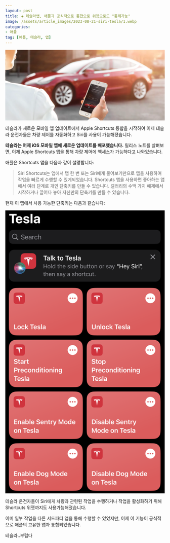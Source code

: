 ```yaml
---
layout: post  
title: ✚ 테슬라앱, 애플과 공식적으로 통합으로 위젯으로도 "통제가능"
image: /assets/article_images/2023-08-21-siri-tesla/1.webp
categories:
- 애플
tag: [애플, 테슬라, 앱]
---
```


<div class="markdown-image">
<img src="/assets/article_images/2023-08-21-siri-tesla/1.webp" alt="" align="middle"/></div>

<p class="drop-korean">
테슬라가 새로운 모바일 앱 업데이트에서 Apple Shortcuts 통합을 시작하여 이제 테슬라 운전자들은 차량 제어를 자동화하고 Siri를 사용이 가능해졌습니다.
</p>

**테슬라는 어제 iOS 모바일 앱에 새로운 업데이트를 배포했습니다.** 릴리스 노트를 살펴보면, 이제 Apple Shortcuts 앱을 통해 차량 제어에 액세스가 가능하다고 나와있습니다.

애플은 Shortcuts 앱을 다음과 같이 설명합니다:

>Siri Shortcuts는 앱에서 탭 한 번 또는 Siri에게 물어보기만으로 앱을 사용하여 작업을 빠르게 수행할 수 있게되었습니다. Shortcuts 앱을 사용하면 좋아하는 앱에서 여러 단계로 개인 단축키를 만들 수 있습니다. 갤러리의 수백 가지 예제에서 시작하거나 끌어다 놓아 자신만의 단축키를 만들 수 있습니다.

현재 이 앱에서 사용 가능한 단축키는 다음과 같습니다:

<div class="markdown-image">
<img src="/assets/article_images/2023-08-21-siri-tesla/2.webp" alt="" align="middle"/></div>

테슬라 운전자들이 Siri에게 차량과 관련된 작업을 수행하거나 작업을 활성화하기 위해 Shortcuts 위젯까지도 사용가능해졌습니다.

이미 일부 작업을 다른 서드파티 앱을 통해 수행할 수 있었지만, 이제 이 기능이 공식적으로 애플의 고유한 앱과 통합되었습니다.

테슬라..부럽다